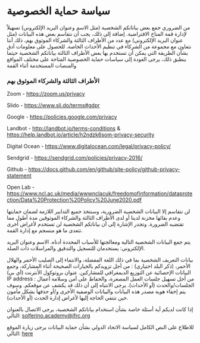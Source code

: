 # سياسة حماية الخصوصية

من الضروري جمع بعض بياناتكم الشخصية (مثل الاسم وعنوان البريد الإلكتروني) تسهيلاً لإدارة قمة المناخ الافتراضية. إضافة إلى ذلك، يجب أن نتقاسم بعض هذه البيانات (مثل عنوان البريد الإلكتروني) مع عدد من الأطراف الثالثة والشركاء الموثوق بهم، ذلك أننا نتعاون مع مجموعة من الشركاء في تنظيم الأحداث الخاصة.
للحصول على معلومات أدق بشأن الطريقة التي يمكن أن تستخدم بها بعض الأطراف الثالثة بياناتكم الشخصية حيثما ينطبق ذلك، يرجى العودة إلى سياسات حماية الخصوصية المتاحة على مختلف المواقع والمنصات المستخدمة أثناء القمة

### الأطراف الثالثة والشركاء الموثوق بهم

Zoom - https://zoom.us/privacy

Slido - https://www.sli.do/terms#gdpr

Google - https://policies.google.com/privacy

Landbot - http://landbot.io/terms-conditions & https://help.landbot.io/article/h2ndzk6som-privacy-security

Digital Ocean - https://www.digitalocean.com/legal/privacy-policy/

Sendgrid - https://sendgrid.com/policies/privacy-2016/

Github - https://docs.github.com/en/github/site-policy/github-privacy-statement

Open Lab - https://www.ncl.ac.uk/media/wwwnclacuk/freedomofinformation/dataprotection/Data%20Protection%20Policy%20June2020.pdf

لن نتقاسم إلا البيانات الشخصية الضرورية، وسنتخذ جميع التدابير اللازمة لضمان حمايتها وعدم بقائها مخزنة لدينا أو لدى الأطراف الثالثة والشركاء الموثوقين مدة أطول مما تقتضيه الضرورة. وتجدر الإشارة إلى أن بياناتكم الشخصية لن تستخدم لأغراض أخرى تتعدى ما هو منسجم مع إدارة القمة.  

يتم جمع البيانات الشخصية التالية ومعالجتها للأسباب المحددة أدناه. 
الاسم وعنوان البريد الإلكتروني: يستخدمان للتسجيل والتدقيق والمراسلات ذات الصلة.  

بيانات التعريف الشخصية بما في ذلك اللغة المفضلة، والانتماء إلى الصليب الأحمر والهلال الأحمر، (ذكر البلد اختياري) : من أجل تزويدكم بالخيارات الصحيحة أثناء المشاركة، وجمع البيانات الإحصائية عن التوزيع الديمغرافي للمشاركين. 
عنوان بروتوكول الأنترنت (أي بي) IP address : من أجل تسهيل جلسات العمل المصغرة، والحفاظ على أمن وسلامة أعمال الجلسات/والحدث (أو الأحداث). يرجى الانتباه إلى أن ذلك قد يكشف عن موقعكم. وسوف يتم إخفاء هوية مصدر هذه البيانات والبيانات الوصفية الأخرى و/أو حذفها بشكل مأمون حين تنتفي الحاجة إليها لأغراض إدارة الحدث (أو الأحداث). 

إذا كانت لديكم أية أسئلة خاصة بشأن استخدام بياناتكم الشخصية، يرجى الاتصال بالعنوان التالي: solferino.academy@ifrc.org 

للاطلاع على النص الكامل لسياسة الاتحاد الدولي بشأن حماية البيانات يرجى زيارة الموقع التالي: [here](https://edit.climate.red/uploads/ifrc-data_protection-policy_ar.pdf)
